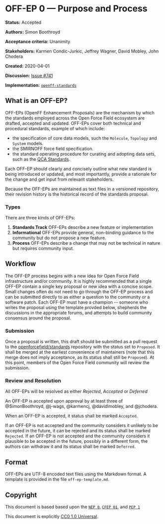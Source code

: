 # OFF-EP 0 — Purpose and Process

**Status:** Accepted

**Authors:** Simon Boothroyd

**Acceptance criteria:** Unanimity

**Stakeholders:** Karmen Condic-Jurkic, Jeffrey Wagner, David Mobley, John Chodera

**Created:** 2020-04-01

**Discussion:** [Issue #741](https://github.com/openforcefield/openff-toolkit/issues/741)

**Implementation:** [``openff-standards``](https://github.com/openforcefield/openff-standards)

## What is an OFF-EP?

OFF-EPs (OpenFF Enhancement Proposals) are the mechanism by which the standards
employed across the Open Force Field ecosystem are drafted, accepted and updated.
OFF-EPs cover both technical and procedural standards, example of which include:

* the specification of core data models, such the ``Molecule``, ``Topology`` and 
  ``System`` models.
* the SMIRNOFF force field specification.
* the standard operating procedure for curating and adopting data sets, such as the 
  [QCA Standards](https://github.com/openforcefield/qca-dataset-submission/blob/master/STANDARDS.md).
  
Each OFF-EP should clearly and concisely outline what new standard is being introduced
or updated, and most importantly, provide a rationale for the change and get input
from relevant stakeholders.

Because the OFF-EPs are maintained as text files in a versioned repository,
their revision history is the historical record of the standards proposal.

### Types

There are three kinds of OFF-EPs:

1. **Standards Track** OFF-EPs describe a new feature or implementation
1. **Informational** OFF-EPs provide general, non-binding guidance to the community but do not propose a new feature.
1. **Process** OFF-EPs describe a change that may not be technical in nature but requires community input.

## Workflow

The OFF-EP process begins with a new idea for Open Force Field infrastructure and/or community.
It is highly recommended that a single OFF-EP contain a single key proposal or new idea with a concise scope.
Small changes often do not need to go through the OFF-EP process and can be submitted directly to as either a question to the community or a software patch.
Each OFF-EP must have a champion -- someone who writes the proposal using the template provded below, shepherds the discussions in the appropriate forums, and attempts to build community consensus around the proposal.

### Submission

Once a proposal is written, this draft should be submitted as a pull request to the [openforcefield/standards](https://github.com/openforcefield/standards) repository with the status set to `Proposed`.
It shall be merged at the earliest convenience of maintainers (note that this merge does not imply acceptance, as its status shall still be `Proposed`).
At this point, members of the Open Force Field community will review the submission.

### Review and Resolution

All OFF-EPs will be resolved as either *Rejected*, *Accepted* or *Deferred*

An OFF-EP is accepted upon approval by at least three of @SimonBoothroyd, @j-wags, @karmencj, @davidlmobley, and 
@jchodera. 

When an OFF-EP is accepted, it status shall be marked `Accepted`.

If an OFF-EP is not accepted and the community considers it unlikely to be accepted in the future, it can be rejected and its status shall be marked `Rejected`.
If an OFF-EP is not accepted and the community considers it plausible to be accepted in the future, possibly in a different form, the authors can withdraw it and its status shall be marked `Deferred`.

## Format

OFF-EPs are UTF-8 encoded text files using the Markdown format.
A template is provided in the file `off-ep-template.md`.

## Copyright

This document is based based upon the [`NEP 0`](https://github.com/numpy/numpy/blob/master/doc/neps/nep-0000.rst),  [`CFEP 01`](https://github.com/conda-forge/cfep/blob/master/cfep-01.md), and [`PEP 1`](https://www.python.org/dev/peps/pep-0001/)

This document is explicitly [CC0 1.0 Universal](https://creativecommons.org/publicdomain/zero/1.0/).
